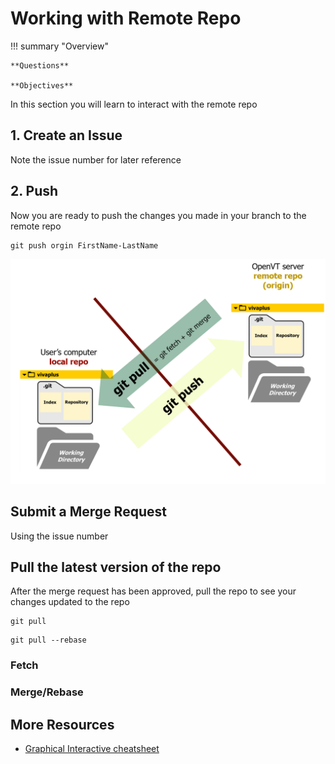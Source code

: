 # Working with Remote Repo

!!! summary "Overview" 

    **Questions**
  
    **Objectives** 
  

In this section you will learn to interact with the remote repo

## 1. Create an Issue

Note the issue number for later reference

## 2. Push

Now you are ready to push the changes you made in your branch to the remote repo

```
git push orgin FirstName-LastName
```

![Git pull and push](img/git-pull-push.png)
## Submit a Merge Request

Using the issue number

## Pull the latest version of the repo

After the merge request has been approved, pull the repo to see your changes updated to the repo

```
git pull
```

```
git pull --rebase
```

### Fetch


### Merge/Rebase



## More Resources

- [Graphical Interactive cheatsheet](https://ndpsoftware.com/git-cheatsheet.html)